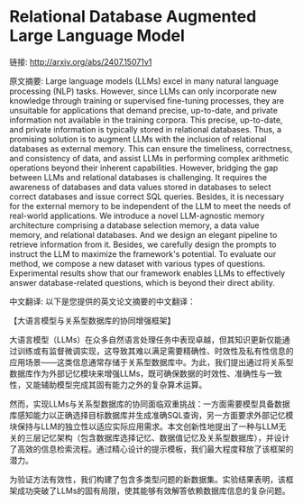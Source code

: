 # Relational Database Augmented Large Language Model

链接: http://arxiv.org/abs/2407.15071v1

原文摘要:
Large language models (LLMs) excel in many natural language processing (NLP)
tasks. However, since LLMs can only incorporate new knowledge through training
or supervised fine-tuning processes, they are unsuitable for applications that
demand precise, up-to-date, and private information not available in the
training corpora. This precise, up-to-date, and private information is
typically stored in relational databases. Thus, a promising solution is to
augment LLMs with the inclusion of relational databases as external memory.
This can ensure the timeliness, correctness, and consistency of data, and
assist LLMs in performing complex arithmetic operations beyond their inherent
capabilities. However, bridging the gap between LLMs and relational databases
is challenging. It requires the awareness of databases and data values stored
in databases to select correct databases and issue correct SQL queries.
Besides, it is necessary for the external memory to be independent of the LLM
to meet the needs of real-world applications. We introduce a novel LLM-agnostic
memory architecture comprising a database selection memory, a data value
memory, and relational databases. And we design an elegant pipeline to retrieve
information from it. Besides, we carefully design the prompts to instruct the
LLM to maximize the framework's potential. To evaluate our method, we compose a
new dataset with various types of questions. Experimental results show that our
framework enables LLMs to effectively answer database-related questions, which
is beyond their direct ability.

中文翻译:
以下是您提供的英文论文摘要的中文翻译：

【大语言模型与关系型数据库的协同增强框架】

大语言模型（LLMs）在众多自然语言处理任务中表现卓越，但其知识更新仅能通过训练或有监督微调实现，这导致其难以满足需要精确性、时效性及私有性信息的应用场景——这类信息通常存储于关系型数据库中。为此，我们提出通过将关系型数据库作为外部记忆模块来增强LLMs，既可确保数据的时效性、准确性与一致性，又能辅助模型完成其固有能力之外的复杂算术运算。

然而，实现LLMs与关系型数据库的协同面临双重挑战：一方面需要模型具备数据库感知能力以正确选择目标数据库并生成准确SQL查询，另一方面要求外部记忆模块保持与LLM的独立性以适应实际应用需求。本文创新性地提出了一种与LLM无关的三层记忆架构（包含数据库选择记忆、数据值记忆及关系型数据库），并设计了高效的信息检索流程。通过精心设计的提示模板，我们最大程度释放了该框架的潜力。

为验证方法有效性，我们构建了包含多类型问题的新数据集。实验结果表明，该框架成功突破了LLMs的固有局限，使其能够有效解答依赖数据库信息的复杂问题。
